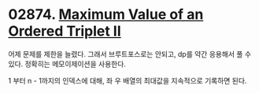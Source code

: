 # 02874. [Maximum Value of an Ordered Triplet II](./02874.cpp)

어제 문제를 제한을 늘렸다. 그래서 브루트포스로는 안되고, dp를 약간 응용해서 풀 수 있다. 정확히는 메모이제이션을 사용한다.

1 부터 n - 1까지의 인덱스에 대해, 좌 우 배열의 최대값을 지속적으로 기록하면 된다.
